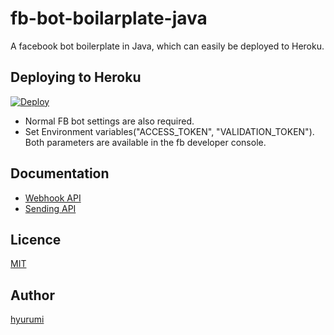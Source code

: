 # fb-bot-boilarplate-java
A facebook bot boilerplate in Java, which can easily be deployed to Heroku.

## Deploying to Heroku
[![Deploy](https://www.herokucdn.com/deploy/button.png)](https://heroku.com/deploy)

- Normal FB bot settings are also required.
- Set Environment variables("ACCESS_TOKEN", "VALIDATION_TOKEN"). Both parameters are available in the fb developer console.

## Documentation
- [Webhook API](https://developers.facebook.com/docs/messenger-platform/webhook-reference)
- [Sending API](https://developers.facebook.com/docs/messenger-platform/send-api-reference)

## Licence

[MIT](https://github.com/tcnksm/tool/blob/master/LICENCE)

## Author

[hyurumi](https://github.com/hyurumi)
